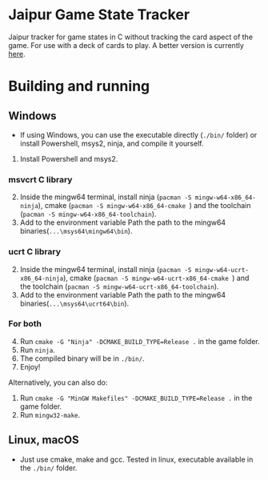# Jaipur Game State Tracker
Jaipur tracker for game states in C without tracking the card aspect of the game. For use with a deck of cards to play. A better version is currently [here](https://github.com/tobe2098/JaipurEmulator).

# Building and running
## Windows
- If using Windows, you can use the executable directly (`./bin/` folder) or install Powershell, msys2, ninja, and compile it yourself.

1. Install Powershell and msys2.
### msvcrt C library
2. Inside the mingw64 terminal, install ninja (```pacman -S mingw-w64-x86_64-ninja```), cmake (`pacman -S mingw-w64-x86_64-cmake `) and the toolchain (`pacman -S mingw-w64-x86_64-toolchain`).
3. Add to the environment variable Path the path to the mingw64 binaries(`...\msys64\mingw64\bin`).

### ucrt C library

2. Inside the mingw64 terminal, install ninja (```pacman -S mingw-w64-ucrt-x86_64-ninja```), cmake (`pacman -S mingw-w64-ucrt-x86_64-cmake `) and the toolchain (`pacman -S mingw-w64-ucrt-x86_64-toolchain`).
3. Add to the environment variable Path the path to the mingw64 binaries(`...\msys64\ucrt64\bin`).

### For both
4. Run `cmake -G "Ninja" -DCMAKE_BUILD_TYPE=Release .` in the game folder.
5. Run `ninja`.
6. The compiled binary will be in `./bin/`.
7. Enjoy!

Alternatively, you can also do:
1. Run `cmake -G "MinGW Makefiles" -DCMAKE_BUILD_TYPE=Release .` in the game folder.
2. Run `mingw32-make`.

## Linux, macOS
- Just use cmake, make and gcc. Tested in linux, executable available in the `./bin/` folder.
